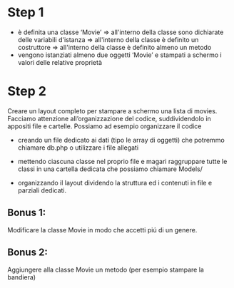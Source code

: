 # Step 1

- è definita una classe ‘Movie’
  => all'interno della classe sono dichiarate delle variabili d'istanza
  => all'interno della classe è definito un costruttore
  => all'interno della classe è definito almeno un metodo
- vengono istanziati almeno due oggetti ‘Movie’ e stampati a schermo i valori delle relative proprietà

# Step 2

Creare un layout completo per stampare a schermo una lista di movies.
Facciamo attenzione all’organizzazione del codice, suddividendolo in appositi file e cartelle. Possiamo ad esempio organizzare il codice

- creando un file dedicato ai dati (tipo le array di oggetti) che potremmo chiamare db.php o utilizzare i file allegati

- mettendo ciascuna classe nel proprio file e magari raggruppare tutte le classi in una cartella dedicata che possiamo chiamare Models/

- organizzando il layout dividendo la struttura ed i contenuti in file e parziali dedicati.

## Bonus 1:

Modificare la classe Movie in modo che accetti piú di un genere.

## Bonus 2:

Aggiungere alla classe Movie un metodo (per esempio stampare la bandiera)

